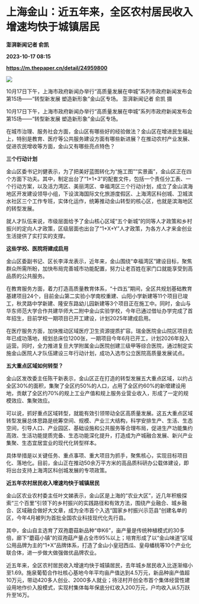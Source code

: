 # 上海金山：近五年来，全区农村居民收入增速均快于城镇居民
**澎湃新闻记者 俞凯**

**2023-10-17 08:15**

**https://m.thepaper.cn/detail/24959800**

![](https://imagecloud.thepaper.cn/thepaper/image/274/445/188.JPG)

10月17日下午，上海市政府新闻办举行“高质量发展在申城”系列市政府新闻发布会第15场——“转型新发展 塑造新形象”金山区专场。 澎湃新闻记者 俞凯 摄

10月17日下午，上海市政府新闻办举行“高质量发展在申城”系列市政府新闻发布会第15场——“转型新发展 塑造新形象”金山区专场。

在城市治理、服务社会方面，金山区有哪些好的经验做法？金山区在增进民生福祉上，特别是教育、医疗等公共服务建设方面有哪些新进展？在推动农村产业发展、促进农民增收等方面，金山又有哪些亮点特色？

**三个行动计划**

金山区委书记刘健表示，为了把美好蓝图转化为“施工图”“实景画”，金山区正在四个方面下功夫。其中，制定出台了“1+1+3”的配套文件，包括一个责任分工表、一个行动方案，以及活力湾区、美丽湾区、幸福湾区三个行动计划，成立了金山滨海地区开发建设领导小组，下设滨海国际文化旅游度假区、上海湾区科创城、卫城滨水社区三个工作专班，实体化运作，统筹推动金山转型的核心区，也就是滨海地区的转型发展。

就人才队伍来说，市级层面给予了金山核心区域“五个新城”的同等人才政策和乡村振兴的定向人才政策，区级层面也出台了“1+X+Y”人才政策，为各方人才来金创业生活提供了实打实的支撑。

**这些学校、医院将建成启用**

金山区委副书记、区长李泽龙表示，近年来，金山围绕“幸福湾区”建设目标，聚焦群众所需所盼，加快布局完善城市功能配置，努力让老百姓在家门口就能享受到高品质的公共服务。

在教育服务方面，着力打造高质量教育体系，“十四五”期间，全区共规划基础教育基建项目24个，目前金山第二实验小学南校重建、山阳小学新建等11个项目已竣工，秋灵路中学新建、隆安东路幼儿园新建等3个项目正在施工中。同时，金山与华东师范大学合作共建华师大二附中金山实验学校，今年已通过借址办学完成了首年招生，目前学校一期项目已开工建设，计划2025年建成启用。

在医疗服务方面，加快推动区域医疗卫生资源提质扩容。瑞金医院金山院区项目去年已成功落地，规划总床位1200张，一期项目今年6月已开工，计划2026年投入运营。同时，全力推进复旦大学附属金山医院创建三级甲等综合医院，通过制定实施金山医院人才队伍建设三年行动计划，成功入选市公立医院高质量发展试点。

**五大重点区域如何转型？**

金山区发改委主任陈干新表示，金山区正在打造的转型发展五大重点区域，以约占全区30%的面积，集聚了全区约50%的人口，占用了全区约60%的新增建设用地，贡献了全区约70%的规上工业产值和规上服务业营业收入，形成了一定的规模效应、集聚效应。

可以说，抓好重点区域转型，就能有效引领带动全区高质量发展。这五大重点区域转型发展总体思路是统筹空间、规模、产业三大结构，科学安排生产、生活、生态空间，引导人口、产业园区、基础设施和公共服务等合理布局，促进生产功能集约高效、生活功能提质完备、生态功能深化提升，打造成为产城融合发展、新兴产业集聚、生态宜居宜业的现代化转型样本。

具体举措是以关键任务、重点事项、重大项目为抓手，聚焦核心，实现目标项目化、落地化。目前，金山正在推动50余万平方米的高品质科研办公载体建设，即将出台支持上海湾区科创城发展的专项政策。

**近五年农村居民收入增速均快于城镇居民**

金山区农业农村委主任叶文娣表示，金山区是上海的“农业大区”，近几年积极探索“三个百里”引领下的乡村振兴的实践路径和有效方法，围绕产业融合、城乡融合、区域融合做好大文章，成为全市首个入选“国家乡村振兴示范县”创建名单的区，今年4月被列为首批全国农业科技现代化先行县。

其中，金山自主选育了双孢蘑菇新品种“申K6”，亩产量是传统种植模式的30多倍，廊下“蘑菇小镇”的双孢菇产量占全市95%以上；培育形成了以“金山味道”区域公用品牌为主的“1+X”品牌体系，打造了金山小皇冠西瓜、皇母蟠桃等10个产业化联合体，进一步做大做强做优品牌农业。

近五年来，全区农村居民收入增速均快于城镇居民，去年城乡居民收入比逐渐缩小至1.69。施泉葡萄合作社核心基地今年平均亩产值达到4.5万元，新品种亩产值超10万元，带动420多人创业、2000多人就业；待泾村开创全市首个集体经营性建设用地作价入股模式，实现村集体每年保底分红收入200万元，户均收入从5万跃升至16万。